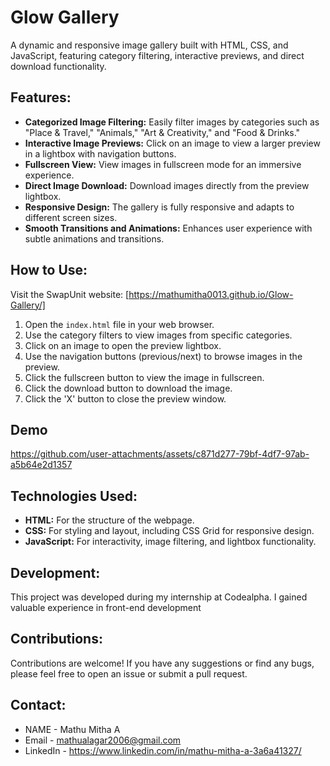 
# Glow Gallery
A dynamic and responsive image gallery built with HTML, CSS, and JavaScript, featuring category filtering, interactive previews, and direct download functionality.

## Features:


* **Categorized Image Filtering:** Easily filter images by categories such as "Place & Travel," "Animals," "Art & Creativity," and "Food & Drinks."
* **Interactive Image Previews:** Click on an image to view a larger preview in a lightbox with navigation buttons.
* **Fullscreen View:** View images in fullscreen mode for an immersive experience.
* **Direct Image Download:** Download images directly from the preview lightbox.
* **Responsive Design:** The gallery is fully responsive and adapts to different screen sizes.
* **Smooth Transitions and Animations:** Enhances user experience with subtle animations and transitions.
## How to Use:

 Visit the SwapUnit website: [https://mathumitha0013.github.io/Glow-Gallery/]
1.  Open the `index.html` file in your web browser.
2.  Use the category filters to view images from specific categories.
3.  Click on an image to open the preview lightbox.
4.  Use the navigation buttons (previous/next) to browse images in the preview.
5.  Click the fullscreen button to view the image in fullscreen.
6.  Click the download button to download the image.
7. Click the 'X' button to close the preview window.

## Demo

https://github.com/user-attachments/assets/c871d277-79bf-4df7-97ab-a5b64e2d1357








## Technologies Used:
* **HTML:** For the structure of the webpage.
* **CSS:** For styling and layout, including CSS Grid for responsive design.
* **JavaScript:** For interactivity, image filtering, and lightbox functionality.

## Development:

This project was developed during my internship at Codealpha. I gained valuable experience in front-end development  
## Contributions:

Contributions are welcome! If you have any suggestions or find any bugs, please feel free to open an issue or submit a pull request.

## Contact:

* NAME - Mathu Mitha A
* Email - mathualagar2006@gmail.com
* LinkedIn -  https://www.linkedin.com/in/mathu-mitha-a-3a6a41327/
